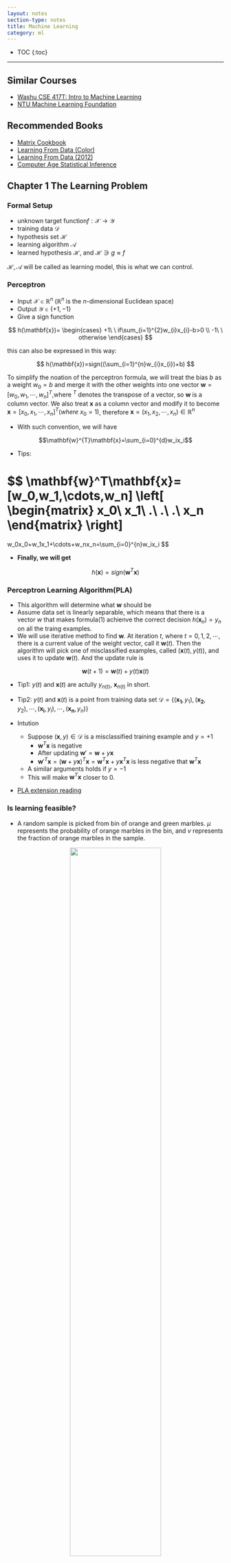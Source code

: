 ```yaml
---
layout: notes
section-type: notes
title: Machine Learning
category: ml
---
```


* TOC
{:toc}
---

## Similar Courses
* [Washu CSE 417T: Intro to Machine Learning](https://classes.cec.wustl.edu/~SEAS-SVC-CSE417T/)
* [NTU Machine Learning Foundation](https://www.csie.ntu.edu.tw/~htlin/course/ml13fall/)

## Recommended Books

* [Matrix Cookbook](http://www.math.uwaterloo.ca/~hwolkowi/matrixcookbook.pdf)
* [Learning From Data (Color)](https://heming-zhang.github.io/course/Learning_From_Data(Color).pdf)
* [Learning From Data (2012)](https://heming-zhang.github.io/course/Learning_From_Data(2012)-Abu-Mostafa.pdf)
* [Computer Age Statistical Inference](https://heming-zhang.github.io/course/[Bradley_Efron,_Trevor_Hastie]_Computer_Age_Statis(z-lib.org).pdf)



## Chapter 1 The Learning Problem
### Formal Setup
* unknown target function$f:\mathcal{X}\rightarrow\mathcal{Y}$
* training data $\mathcal{D}$
* hypothesis set $\mathcal{H}$
* learning algorithm $\mathcal{A}$
* learned hypothesis $\mathcal{H}$, and $\mathcal{H}\ni g\approx{f}$

$\mathcal{H,A}$ will be called as learning model, this is what we can control.

### Perceptron
* Input $\mathcal{X}\in\mathbb{R}^n$ ($\mathbb{R}^{n}$ is the $n$-dimensional Euclidean space)
* Output $\mathcal{Y}\in \{+1,-1\}$
* Give a sign function 

$$
h(\mathbf{x})=
\begin{cases}
    +1\ \ if\sum_{i=1}^{2}w_{i}x_{i}-b>0 \\
    -1\ \ otherwise
\end{cases}
$$

this can also be expressed in this way:

$$
h(\mathbf{x})=sign((\sum_{i=1}^{n}w_{i}x_{i})+b)
$$

To simplify the noation of the perceptron formula, we will treat the bias $b$ as a weight $w_0=b$ and merge it with the other weights into one vector $\mathbf{w}=[w_0,w_1,\cdots,w_n]^{T}$,where $^{T}$ denotes the transpose of a vector, so $\mathbf{w}$ is a column vector. We also treat $\mathbf{x}$ as a column vector and modify it to become $\mathbf{x}=[x_0,x_1,\cdots,x_n]^T(where\ x_0=1)$, therefore $\mathbf{x}=(x_1, x_2,\cdots,x_n)\in\mathbb{R}^{n}$

* With such convention, we will have 

$$\mathbf{w}^{T}\mathbf{x}=\sum_{i=0}^{d}w_ix_i$$

* Tips: 

$$
\mathbf{w}^T\mathbf{x}=[w_0,w_1,\cdots,w_n]
\left[
 \begin{matrix}
   x_0\\
   x_1\\
   .\\
   .\\
   .\\
   x_n
  \end{matrix}
\right]
=
w_0x_0+w_1x_1+\cdots+w_nx_n=\sum_{i=0}^{n}w_ix_i
$$

* **Finally, we will get** 

$$h(\mathbf{x})=sign(\mathbf{w}^T\mathbf{x})\tag{1}$$

<span id = "jump3"></span>
### Perceptron Learning Algorithm(PLA)
* This algorithm will determine what $\mathbf{w}$ should be
* Assume data set is linearly separable, which means that there is a vector $w$ that makes formula$(1)$ achienve the correct decision $h(\mathbf{x}_n)=y_n$ on all the traing examples.
* We will use iterative method to find $\mathbf{w}$. At iteration $t$, where $t=0,1,2,\cdots$, there is a current value of the weight vector, call it $\mathbf{w}(t)$. Then the algorithm will pick one of misclassified examples, called $(\mathbf{x}(t),y(t))$, and uses it to update $\mathbf{w}(t)$. And the update rule is

$$\mathbf{w}(t+1)=\mathbf{w}(t)+y(t)\mathbf{x}(t)$$

* Tip1: $y(t)$ and $\mathbf{x}(t)$ are actully $y_{n(t)}$, $\mathbf{x}_{n(t)}$ in short.

* Tip2: $y(t)$ and $\mathbf{x}(t)$ is a point from training data set $\mathcal{D}=\{(\mathbf{x_1}, y_1), (\mathbf{x_2}, y_2),\cdots,(\mathbf{x_i}, y_i),\cdots,(\mathbf{x_n}, y_n)\}$


* Intution
    * Suppose $(\mathbf{x},y)\in\mathcal{D}$ is a misclassified training example and $y=+1$
        * $\mathbf{w}^T\mathbf{x}$ is negative
        * After updating $\mathbf{w}'=\mathbf{w}+y\mathbf{x}$
        * $\mathbf{w}'^T\mathbf{x}=(\mathbf{w}+y\mathbf{x})^T\mathbf{x}=\mathbf{w}^T\mathbf{x}+y\mathbf{x}^T\mathbf{x}$ is less negative that $\mathbf{w}^T\mathbf{x}$
    * A similar arguments holds if $y=-1$
    * This will make $\mathbf{w}^T\mathbf{x}$ closer to 0.

* [PLA extension reading](https://www.csie.ntu.edu.tw/~htlin/course/ml13fall/doc/02_handout.pdf)

### Is learning feasible?

* A random sample is picked from bin of orange and green marbles. $\mu$ represents the probability of orange marbles in the bin, and $v$ represents the fraction of orange marbles in the sample. 

<center>
<img class = "large" src=".//ml_pictures/ml001.png" height="65%" width="65%">
</center>

### **Hoeffding Inequality**

$$\mathbb{P}[|v-\mu|<\epsilon]\leq{2e^{-2\epsilon^2n}},\  \mathbf{for\ any\ \epsilon>0}$$

Here, the training sample play the role of a sample from the bin. If the inputs $\mathbf{x}_1, \cdots, \mathbf{x}_n$ in $\mathcal{D}$ are picked from independently according to $P$, we will get a random sample of red $(h(\mathbf{x})\neq{f(\mathbf{x})})$ and $(h(\mathbf{x}) = {f(\mathbf{x})})$ points. 

Each point will be red with probability $\mu$ and green with probability $1-\mu$. The color of each point will be known to us since both $h(\mathbf{x}_i)$ and $f(\mathbf{x}_i)$ are known to us for $i=1,2,\cdots,n$.

* Connection to Machine Learning
<center>
<img class = "large" src=".//ml_pictures/ml003.png" height="65%" width="65%">
</center>


<center>
<img class = "large" src=".//ml_pictures/ml004.png" height="65%" width="65%">
</center>

$$E_{out}(h)=\mathbb{P}[|h(\mathbf{x})\neq{f(\mathbf{x})}|]=\mu$$

$$E_{in}(h)=\frac{1}{n}\sum_{i=1}^{n}[|h(\mathbf{x_i})\neq{f(\mathbf{x_i})}|]=v$$

* Using Hoeffding Inequality

$$\mathbb{P}[|E_{in}(h)-E_{out}(h)|>\epsilon]\leq{2e^{-2\epsilon^2n}}$$

* Therefore, if we can have enough data $n$, we may get close to $E_{in}(h)\approx{E_{out}(h)}$

<center>
<img class = "large" src=".//ml_pictures/ml005.png" height="65%" width="65%">
</center>

<center>
<img class = "large" src=".//ml_pictures/ml006.png" height="65%" width="65%">
</center>

* On above picture, 

$$\mathbb{P}_{\mathcal{D}}[\mathbf{BAD}\ \mathcal{D}\ for\ h]$$ 

means 

$$|E_{in}(h)-E_{out}(h)|>\epsilon$$

where $\epsilon$ is very large, which is quite impossible to happen to collect a bad training data set.

* [Probability Puzzle](https://piazza.com/class/jyyt9xb4lfm2pk?cid=32)

* Using union probability formula:

$$\sum_{i=1}^n{P(B_i)P(A|B_i)}$$

we can get:

$$\mathbb{P}_{\mathcal{D}}[\mathbf{BAD}\ \mathcal{D}] = \sum_{All\ Possible\ \mathcal{D_i \in D}}\mathbb{P}(\mathcal{D_i})\cdot\mathbb{P}_{\mathcal{D_i}}[\mathbf{BAD}\ \mathcal{D_i}]$$

* That is the situation for one $h\in\mathcal{H}$. Say we get many $h_i\in\mathcal{H}$, and we get the final hypothesis $g$. We can try to bound this by:

$$
\begin{aligned}
\mathbb{P}[|E_{in}(g)-E_{out}(g)|\geq\epsilon]\ \leq\ \mathbb{P}[|E_{in}(h_1)-E_{out}(h_1)|\\
\mathbf{or}|E_{in}(h_2)-E_{out}(h_2)|\\
\cdots \cdots \\
\mathbf{or}|E_{in}(h_m)-E_{out}(h_m)|\\
=\sum_{i=1}^{m}\mathbb{P}[|E_{in}(h_i)-E_{out}(h_i)|\geq\epsilon]\\
= 2me^{-2\epsilon^2n}
\end{aligned}
$$


* Tips: Normal Distribution = Gussian Distribition


### Error and Noise

<center>
<img class = "large" src=".//ml_pictures/ml008.png" height="55%" width="70%">
</center>

* For coupon, we can consider false positive is small error.
* For unlock important files, we will think false negative is small error. (For safety, ourselves may not able to open it everytime.)

* For noise, target function is not determinstic. It is **stocastic**.
* Instead of get a target function, we will have a target distribution
* Instead of 

$$y=f(x),P\{y|\mathbf{x}\}$$

we will have

$$y=f(\mathbf{x})+\epsilon\ ,where\ \epsilon\in{N(0,\delta^2)}$$


## Chapter2 Training Versus Testing

### Theory of Generalization

<center>
<img class = "large" src=".//ml_pictures/ml009.png" height="65%" width="65%">
</center>


$$\delta = 2me^{-2\epsilon^2n}$$

$$\mathbb{P}[|E_{in}(g)-E_{out}(g)|\geq\epsilon]\ \leq{\delta}$$

$$\mathbb{P}[|E_{in}(g)-E_{out}(g)|\leq\epsilon]\ \geq1-{\delta}\tag{*}$$

$$\mathbb{P}[E_{in}(g)-E_{out}(g)\leq\epsilon\cap{E_{out}(g)-E_{in}(g)\leq\epsilon}]\ \geq1-{\delta}\tag{**}$$

Since we have:

$$P(A\cap{B})\leq{P(A)}\\
\leq{P(B)}$$

Therefore, continue on (**), we have

$$\mathbb{P}[E_{out}(g)\leq{E_{in}(g)+\epsilon}]\geq1-{\delta}$$

At here, we can say that 

$$E_{out}(g)\leq{E_{in}(g)+\epsilon},\ \mathbf{with\ the\ probability\ of\ {1-\delta}}$$


* The Union Bound is Bad
    * Therefore, can we group our hypothesis in kind os that to avoid similar result to make bound bad?

### Effective Number of Hypothesis

* Here we will introduce growth function, which will replace $m$ in formula.

* How many kinds of lines for Inputs?

* If we get 5 points, and the dichotomies generated can be only 22.
    * we can count it by calculate the circumstances of points aside.
    * 0 point: 1*2 (Also 5 Points)
    * 1 point: 5*2 (Also 4 Points)
    * 2 points: 5*2 (Also 3 Points)
    * Add them up is: 22 which is less than $2^5=32$


* We may replace $m$ in the formula with effective$(n)$， therefore we will have

$$\mathbb{P}[|E_{in}(g)-E_{out}(g)|<\epsilon]\leq{2\cdot{effective(n)}\cdot{e^{-2\epsilon^2n}}}$$

* At here, $effective(N)<<2^n$

* Let $\mathbf{x_1,x_2,\cdots,x_n}\in\mathcal{X}$. The **dichotomies** generated by $\mathcal{H}$ on these points are defined by

$$\mathcal{H}(\mathbf{x_1,\cdots,x_n})=\{(h(\mathbf{x_1}),\cdots,h(\mathbf{x_n}))| h\in\mathcal{H} \}$$

* And we know $h(\mathbf{x_1}),\cdots,h(\mathbf{x_n})\in \{+1,-1\}^{n}$ 
* And we also know dichotomies $\mathcal{H}(\mathbf{x_1,\cdots,x_n})$ is also a set of **hypothesis** just like hypothesis $\mathcal{H}$. The difference here is: One has upper bound, and one is possibly infinite.

<center>
<img class = "large" src=".//ml_pictures/ml010.png" height="67%" width="67%">
</center>

* The Growth Function can be defined for a hypothesis set $\mathcal{H}$ by

$$m_{\mathcal{H}}(n)=\max_{\mathbf{x_1,\cdots,x_n}\in\mathcal{X}}{|\mathcal{H}(\mathbf{x_1,\cdots,x_n})|}$$

* In words, the $m_{\mathcal{H}}(n)$ is the maximum number of dichotomies that can be generated by $\mathcal{H}$ on any $n$ points.

* Therefore, if $\mathcal{X}$ is a Euclidean plane, and $\mathcal{H}$ is a two-dimensional perceptron, what are $m_{\mathcal{H}}(3)$ and $m_{\mathcal{H}}(4)$?
    * $m_{\mathcal{H}}(3)=8$
    * $m_{\mathcal{H}}(4)=14$

* For following cases:
    * Positive Rays: $m_{\mathcal{H}}(n)=n+1$
    * Positive Intervals: $m_{\mathcal{H}}(n)=C_{n+1}^{2}$
    * Convex Set: $m_{\mathcal{H}}(n)=2^{n}$  

* **Break Point**: If no data set of size $k$ can be shattered by $\mathcal{H}$, then $k$ is said to be a break point for $\mathcal{H}$.
    * Thus we will have $m_{\mathcal{H}}(k)=2^k$

<center>
<img class = "large" src=".//ml_pictures/ml011.png" height="65%" width="65%">
</center>

<span id="jump"></span>
<center>
<img src=".//ml_pictures/ml012.png" height="75%" width="55%">
</center>

* **CONCLUSION:** If there is a break point here, we know that $m_{\mathcal{H}}(n)=O(n^{k-1})$, $k$ is the break point number, which demonstrates that $m_{\mathcal{H}}(n)$ is a polynomial instead of exponential.


### Bounding the Growth Function
<center>
<img class = "large" src=".//ml_pictures/ml013.png" height="75%" width="70%">
</center>

$$B(n,k)\leq{B(n-1,k)+B(n-1,k-1)}$$
$$B(n,k)\leq{\sum_{i}^{n}C^{i}_{n}}$$


* [A Video to Prove This](https://www.youtube.com/watch?v=6jtWUmaBqFU&list=PLXVfgk9fNX2I7tB6oIINGBmW50rrmFTqf&index=24)

### The VC dimension

* Mentioned [break point](#jump) before
* Here, we use the feature $m_{\mathcal{H}}(n)=O(n^{k-1})$, and make $d_{VC}=k-1$, means $d_{VC}$ equals value of break point - 1


### The VC Generalization Bound

* The Vapornik-Chervonenkis(VC)-Bound

$$\mathbb{P}\{|E_{in}(g)-E_{out}(g)|>\epsilon\}\leq{4m_{\mathcal{H}}(2n)e^{-\frac{1}{8}\epsilon^2{n}}}$$

which is also 

$$E_{in}(g)-\sqrt{\frac{8}{n}\log{\frac{4m_{\mathcal{H}}(2n)}{\delta}}}\leq{E_{out}(g)}\leq{E_{in}(g)+\sqrt{\frac{8}{n}\log{\frac{4m_{\mathcal{H}}(2n)}{\delta}}}}$$

But we only care about what happened in RHS, which could tell us worst situation


$$E_{out}(g)\leq{E_{in}(g)+\sqrt{\frac{8}{n}\log{\frac{4m_{\mathcal{H}}(2n)}{\delta}}}},\ \mathbf{with\ the\ probability\ of\ }{1-\delta}$$

From the break point section, we have one more theorem that, if $k^{*}$ is the smallest break point for $\mathcal{H}$. Then

$$m_{\mathcal{H}}(n)\leq{n^{k^{*}-1}+1}$$  

* $d_{VC}(\mathcal{H})=k^{*}-1$
* $m_{\mathcal{H}}(n)\leq{n^{k^{*}-1}+1}=n^{d_{VC}}+1$

Then we will have following derivative:

$$E_{out}(g)\leq{E_{in}(g)+\sqrt{\frac{8}{n}\log{\frac{4m_{\mathcal{H}}(2n)}{\delta}}}}$$

$$=E_{in}(g)+\sqrt{\frac{8}{n}\log{\frac{4[(2n)^{d_{VC}}+1]}{\delta}}}$$

$$=E_{in}(g)+\sqrt{\frac{8}{n}\log{\frac{4+4(2)^{d_{VC}}\cdot{n^{d_{VC}}}}{\delta}}}$$

$$=E_{in}(g)+O(\sqrt{\frac{8}{n}\log{\frac{4+4(2)^{d_{VC}}\cdot{n^{d_{VC}}}}{\delta}}})$$

$$=E_{in}(g)+O(\sqrt{\frac{1}{n}\log{\frac{n^{d_{VC}}}{\delta}}})$$

$$=E_{in}(g)+O(\sqrt{\frac{d_{VC}\log{n}}{n}})$$

* And if $n\rightarrow{\infty}$, then $\sqrt{\frac{8}{n}\log{\frac{4m_{\mathcal{H}}(2n)}{\delta}}}\rightarrow{0}$, ( since $\lim_{n\rightarrow{\infty}}{\frac{\log{n}}{n}}=0$)
* Therefore, $E_{out}(g)\rightarrow{E_{in}(g)}$, as $n\rightarrow{\infty}$, with the probability of $1-\delta$

### Sample Complexity
* How many samples do we need in out training data to say that the generalization error is less than $\epsilon$ with the probability of $1-\delta$

* Set $\sqrt{\frac{8}{n}\log{\frac{4+4(2)^{d_{VC}}\cdot{n^{d_{VC}}}}{\delta}}}\leq{\epsilon}$

* We can conclude that we need $n\geq{\frac{8}{\epsilon^2}\log({\frac{4[(2n)^{d_{VC}}+1]}{\delta}}) }$

* Practical Rule of Thumb: $n\geq{10d_{VC}}$

### Approximation Generalization Tradeoff

* When you select your hypothesis set, you should balance these two conflicting goals:
    * (1) To have some hypothesis $\mathcal{H}$ that can approximate $f$
    * (2) To enable the data to zoom in on the right hypothesis

<span id="jump1"></span>
* VC Analysis
<center>
<img class = "large" src=".//ml_pictures/ml014.png" height="55%" width="70%">
</center>

<center>
<img class = "large" src=".//ml_pictures/ml015.png" height="55%" width="70%">
</center>

### Bias-Variance Tradeoff

* We can use some squared-error measures to decompose it to bias-variance.

$$E_{out}(g_{\mathcal{D}})=\mathbb{E}_{\mathbf{x}\sim\mathcal{P}}[(g_{\mathcal{D}}(\mathbf{x})-f(\mathbf{x}))^2]$$

* To deal with composition, we have:

$$
\begin{aligned}
\mathbb{E}_{\mathcal{D}}  [E_{out}(g_{\mathcal{D}})]
&=\mathbb{E_{\mathcal{D}}}\Big[\mathbb{E}_{\mathbf{x}}[( g_{\mathcal{D}}(\mathbf{x})-f(\mathbf{x}))^2]\Big] \\
&=\mathbb{E_{\mathbf{x}}}\Big[\mathbb{E}_{\mathcal{D}}[( g_{\mathcal{D}}(\mathbf{x})-f(\mathbf{x}))^2]\Big]\\
&=\mathbb{E_{\mathbf{x}}}\Big[\mathbb{E}_{\mathcal{D}}[ g_{\mathcal{D}}(\mathbf{x})^2-2g_{\mathcal{D}}(\mathbf{x})f(\mathbf{x})+f(\mathbf{x})^2]\Big]\\
&=\mathbb{E_{\mathbf{x}}}\Big[\mathbb{E}_{\mathcal{D}}[ g_{\mathcal{D}}(\mathbf{x})^2]-2\bar{g}(\mathbf{x})f(\mathbf{x})+f(\mathbf{x})^2\Big]
\end{aligned}
$$

$$\mathbf{where\ \ }\mathbb{E}_{\mathcal{D}}[g_{\mathcal{D}}(\mathbf{x})]=\bar{g}(\mathbf{x})\approx{\frac{1}{k}}{\sum_{i=1}^{k}}g_{\mathcal{D_i}}(\mathbf{x})$$

$$
\begin{aligned}
\mathbb{E}_{\mathcal{D}}  [E_{out}(g_{\mathcal{D}})]
&=\mathbb{E_{\mathbf{x}}}\Big[\mathbb{E}_{\mathcal{D}}[ g_{\mathcal{D}}(\mathbf{x})^2]-2\bar{g}(\mathbf{x})f(\mathbf{x})+f(\mathbf{x})^2\Big]\\
&=\mathbb{E_{\mathbf{x}}}\Big[\mathbb{E}_{\mathcal{D}}[ g_{\mathcal{D}}(\mathbf{x})^2]- \bar{g}(\mathbf{x})^2 + \bar{g}(\mathbf{x})^2 -2g(\mathbf{x})f(\mathbf{x})+f(\mathbf{x})^2\Big]\\
&=\mathbb{E_{\mathbf{x}}}\Big[\mathbb{E}_{\mathcal{D}}[ g_{\mathcal{D}}(\mathbf{x})^2- \bar{g}(\mathbf{x})^2] + \Big(\bar{g}(\mathbf{x}) -f(\mathbf{x})\Big)^2\Big]\\
&=\mathbb{E}_{\mathbf{x}}\big[\mathbf{Variance\ of\ }g_{\mathcal{D}}(\mathbf{x})+\mathbf{Bias\ of\ }\bar{g}_{\mathcal{D}}(\mathbf{x})  \big]
\end{aligned}
$$

<span id="jump2"></span>
* CONCLUSION(Bias-Variance Analysis):
<center>
<img class = "large" src=".//ml_pictures/ml016.png" height="55%" width="70%">
</center>
<center>
<img class = "large" src=".//ml_pictures/ml017.png" height="55%" width="70%">
</center>

* When hypothesis sets grows from 2 to 5, the bias will not change but the variance will decrease for the more complex hypothesis set

* At here, we form 2 important analysis approaches
    * [VC Analysis](#jump1)
    * [Bias-Variance Analysis](#jump2)


<center>
<img class ="large" src=".//ml_pictures/ml018.png" height="50%" width="70%">
</center>


### Test Sets
* Instead of bounding $E_{out}(g)$ using $E_{in}(g)$, estimate $E_{out}(g)$ using the error on some test dataset $\mathcal{D'}$
    * $E_{test}(g)$= error on the test dataset

<center>
<img class = "large" src=".//ml_pictures/ml019.png" height="55%" width="55%">
</center>

* Test Sets will occupy some resources of training data, therefore, basically, we will choose 70-80% training and 20-30% testing

## Chapter 3 Linear Model

### Non-separable Data
* As pictures shown below, we have some circumstances that cannot be separated in linear way.
<center>
<img src=".//ml_pictures/ml020.png" height="45%" width="45%">
</center>

* To find a hypothesis with the minimum $E_{in}$, we need to solve the combinatorial optimaztion problem:

$$E_{in}(\mathbf{w})=
min_{\mathbf{w}\in{\mathbb{R^{d+1}}}}{\frac{1}{n} 
\sum_{i=1}^{n}[|sign(\mathbf{w^{T}x})\neq{y_i}|]}$$

* Since [PLA](#jump3) will never terminate for non-linear separable data, we may adjust that algorithm with **Pocket Algorithm**:

<center>
<img class = "large" src=".//ml_pictures/ml021.png" height="60%" width="70%">
</center>

### Linear Regression

* Linear Models

$$h(\mathbf{x})= \mathbf{some\ function\ of\ w^{T}x}$$

$$
\mathbf{x}=
\left[
\begin{matrix}
1\\
x_1\\
.\\
.\\
x_d
\end{matrix}
\right]
$$

* $\mathcal{X}=\mathbb{R}^d$ and y=$\mathbb{R}$    
* For linear models, we use squared error

$$
\begin{aligned}
E_{in}(h)&={\frac{1}{n}\sum_{i=1}^{n}(h(\mathbf{x}_i)-y_i)^2 }\\
&={\frac{1}{n}\sum_{i=1}^{n}(h(\mathbf{x}_i)-y_i)^2 }\\
&=\frac{1}{n}||\mathbf{Xw-y}||^2 \\
&= \frac{1}{n}(\mathbf{Xw-y})^T(\mathbf{Xw-y})
\end{aligned}
$$

* To Minimize the Error
    * Find the gradient
    * Set it equal to zero
    * Solve
    * Check that the solution is a minimum

$$
\begin{aligned}
E_{in}(\mathbf{w})&= \frac{1}{n}(\mathbf{Xw-y})^T(\mathbf{Xw-y})\\
&=\frac{1}{n}((\mathbf{Xw})^T-\mathbf{y}^T)(\mathbf{Xw-y})\\
&=\frac{1}{n}(\mathbf{w^T{X^T}Xw-2w^TX^Ty+y^Ty            })
\end{aligned}
$$

* Therefore, the gradient will be

$$\nabla_{\mathbf{w}}E_{in}(\mathbf{w})=\frac{1}{n}(2\mathbf{X^TXw}-2\mathbf{X^Ty})$$

* The Optimized $\mathbf{w^{*}}$

$$\nabla_{\mathbf{w}}E_{in}(\mathbf{w^{*}})=\frac{1}{n}(2\mathbf{X^TXw^{*}}-2\mathbf{X^Ty})=0$$

* The formula above equals to 0

$$
\begin{aligned}
2\mathbf{X^TXw^{*}}-2\mathbf{X^Ty}&=0\\
\mathbf{X^TXw^{*}}&=\mathbf{X^Ty}\\
\mathbf{w^{*}}&=\mathbf{(X^TX)^{-1}X^Ty}
\end{aligned}
$$

* Another thing we need do is to check the second derivative of $\mathbf{w}$

$$H_{\mathbf{w}}E_{in}(\mathbf{w})=\frac{1}{n}(2\mathbf{X^TX})$$

Here, $H_{\mathbf{w}}E_{in}(\mathbf{w})$ is semidefinite.

### Linear Regression Algorithm

<center>
<img class = "large" src=".//ml_pictures/ml022.png" height="60%" width="70%">
</center>

### Logistic Regression

* We will use new sigmoid function

$$h(\mathbf{x})=\theta(\mathbf{w^Tx})$$

* $\theta$ is a function which show the probability with range [0,1]
<center>
<img class = "large" src=".//ml_pictures/ml023.png" height="60%" width="70%">
</center>

* Predicting Probabilities
    * Training data does not consist of probabilities
    * Observation are still **binary**: $y_i=\pm1$
    * Our Goal is to learn $f(\mathbf{x})=P(y=+1\|\mathbf{x})$ (This means that we need to give a probability of $\mathbf{x}$ being $+1$)

* Therefore, we can rewrite the target goal $f(\mathbf{x})=P(y=+1\|\mathbf{x})$ as

$$
P(y|\mathbf{x})=   
\begin{cases}
f(\mathbf{x}), & for\ y=+1\\
1-f(\mathbf{x}), & for\ y=-1
\end{cases}
$$

### Error Measure

* APPROACH 1(In Textbook)

* APPROACH 2(In Lecture)

    * Some hypothesis is good if
        * $h(\mathbf{x_i})=\theta(\mathbf{w^Tx_i})\approx{1}$, when $y_i=+1$
        * $h(\mathbf{x_i})=\theta(\mathbf{w^Tx_i})\approx{0}$, when $y_i=-1$

        * $E_{in}(\mathbf{w})=\frac{1}{n}(\theta(\mathbf{w^Tx})-\frac{1}{2}(1+y_i))^2$

    * Some hypothesis is good if
        * The probability of the training data $\mathcal{D}$ given by $h$ is high(which measures how our function give probability to )

        * Cross Entropy
    
        * $E_{in}(\mathbf{w})=\frac{1}{n}{\sum_{i=1}^{n}\ln{(1+e^{-y_i\mathbf{w^Tx_i}})}  }$

<center>
<img class = "large" src=".//ml_pictures/ml024.png" height="60%" width="70%">
</center>

<center>
<img class="center large"  src=".//ml_pictures/ml025.png" height="60%" width="70%">
</center>

### Gradient Descent

* First, we shuold know that cross_entropy is a convex function.
* After getting the Hessian Matrix with positive semidefinite, we know that Cross-Entropy function is convex.

<center>
<img class="center large"  src=".//ml_pictures/ml061.png" height="60%" width="70%">
</center>

### Gradient Descent Intution
* Suppose current location $\mathbf{w}(t)$
* Suppose we get a small step of size $\eta$ in the direction of a unit vector $\hat{v}$
* Move some distance $\eta$ in the "most downhill" direction possible $\hat{v}$

$$\mathbf{w}(t+1)=\mathbf{w}(t)+\eta\hat{v}$$

* Fix $\eta$ and choose $\hat{\mathbf{v}}$ to maximize the decrease in $E_{in}$ after making the update $\mathbf{w}(t+1)=\mathbf{w}(t)+\eta\hat{v}$
* $\Delta{E_{in}}(\hat{v})=E_{in}(\mathbf{w}(t)+\eta\hat{v})-E_{in}(\mathbf{w}(t))$
* What we want to do here is to maximum the decreation here to Minimum the $E$ function.

$$
\begin{aligned}
\Delta{E_{in}}(\hat{v})&=E_{in}(\mathbf{w}(t)+\eta\hat{v})-E_{in}(\mathbf{w}(t))\\
&{\approx}  (E_{in}(\mathbf{w}(t))+\eta\hat{v}^{\mathbf{T}}\nabla_{\mathbf{w}}{E_{in}(\mathbf{w}(t)))}-E_{in}(\mathbf{w}(t)) \\
&{\approx}\eta\hat{v}^{\mathbf{T}}\nabla_{\mathbf{w}}{E_{in}(\mathbf{w}(t))}\\
&\geq{-\eta||\nabla_{\mathbf{w}}{E_{in}(\mathbf{w}(t))||}} 
\end{aligned}
$$

* The explanation for the last line here is

$$\mathbf{a}\cdot\mathbf{b}=-|\mathbf{a}|\cdot|\mathbf{b}|$$

* The explanation for second line here(Gradient):
    * Knowing that $\mathbf{x,\ w}\in{\mathbb{R}^{d+1}}$, and means that $\mathbf{x,\ w}$ has d+1 dimensions.
    * Thus, 
    
    $$\nabla{E}_{in}(\mathbf{w})=(\frac{\partial{E_{in}(\mathbf{w})}}{\partial{w}_0},\cdots,\frac{\partial{E_{in}(\mathbf{w})}}{\partial{w}_d})^{\mathbf{T}}$$
    
    * And $\mathbf{v}$ is a vector with same dimensions as $\mathbf{w}$
    * **First Order Taylor Expansion**: 

    $$\nabla{E}_{in}(\mathbf{w+v})={E}_{in}(\mathbf{w})+\nabla{E}_{in}(\mathbf{w})^{\mathbf{T}}{\mathbf{v}}+o(\|\mathbf{h}\|)$$


* Thus, the optimial direction should be

$$\hat{v^{*}_{t}}=-\frac{\nabla_{\mathbf{w}}E_{in}(\mathbf{w}(t))}{||\nabla_{\mathbf{w}}E_{in}(\mathbf{w}(t))||}$$

* Intution for Step
<center>
<img  src=".//ml_pictures/ml026.png" height="50%" width="100%">
</center>

* A simple heuristic can do this. The gradient close to minimum is small and away from minimum can be large. Thus, we can set

$$\eta_{t}=\eta_{0}||\nabla_{\mathbf{w}}E_{in}(\mathbf{w}(t))||$$

Finally, we get

$$
\begin{aligned}
\mathbf{w}(t+1)&=\mathbf{w}(t)+\eta_t\hat{v^{*}_{t}}\\
&=\mathbf{w}(t)+(\eta_{0}||\nabla_{\mathbf{w}}E_{in}(\mathbf{w}(t))||)(-\frac{\nabla_{\mathbf{w}}E_{in}(\mathbf{w}(t))}{||\nabla_{\mathbf{w}}E_{in}(\mathbf{w}(t))||})\\
&= \mathbf{w}(t)-\eta_0\nabla_{\mathbf{w}}E_{in}(\mathbf{w}(t))
\end{aligned}
$$

### Gradient Descent Algorithm

<center>
<img class="center large" src=".//ml_pictures/ml027.png" height="50%" width="70%">
</center>

### SGD(Stochastic Gradient Descent)

<center>
<img class="center large" src=".//ml_pictures/ml028.png" height="50%" width="70%">
</center>

### Nonlinera Transformation

<center>
<img class="center large" src=".//ml_pictures/ml029.png" height="70%" width="70%">
</center>

* Instead of Using $h(\mathbf{x})=f(\mathbf{w^Tx})$
* We will set $\tilde{h}(\mathbf{z})=f({\mathbf{\tilde{w}^Tz}})$ where $\mathbf{z}=\Phi({\mathbf{x}})$

* Example for setting $\mathbf{z}$

* Through viewing the data figure, we can find out that it seems like a circle here, and we can set

$$
\begin{aligned}
x_1^2+x_2^2&=0.6\\
\mathbf{z}=\Phi(\mathbf{x})&=(1,x_1^2,x_2^2)\\
\mathbf{OR\ if\ we\ } \mathbf{like\ we\ can\ set\ } \\
\mathbf{z}=\Phi(\mathbf{x})&=[1,(x_1-0.5)^2,(x_2-0.5)^2)]\\
\end{aligned}
$$


* Therefore, the nonlinear model is
<center>
<img class="center large" src=".//ml_pictures/ml030.png" height="50%" width="70%">
</center>

* Figures to show this procedures:
<center>
<img class="center medium" src=".//ml_pictures/ml031.png" height="50%" width="50%">
</center>

* The cost of doing kernel function is: we may extend the dimension of original data set, which can loose the bound for $E_{out}$. Especially, if $\tilde{d}\gg{d}$, then the learned hypothesis will not genralized well:

<center>
<img class="center large" src=".//ml_pictures/ml032.png" height="50%" width="70%">
</center>

### kth-Order Transformation

* Notice that what we do above can just be suitable for circle but not for other universal quadratic conditions like Ellipses. Therefore, we need to set more general quadratic transformation

$$\mathbf{z}=\Phi_{2}(\mathbf{x})=[1,x_1,x_2,x_1^2,x_1x_2,x_2^2,]$$

* Similiarly, we have

<center>
<img class="center large" src=".//ml_pictures/ml033.png" height="50%" width="70%">
</center>

## Chapter 4 Overfitting

<center>
<img class="center medium" src=".//ml_pictures/ml034.png" height="50%" width="50%">
</center>

<center>
<img class="center medium" src=".//ml_pictures/ml035.png" height="50%" width="50%">
</center>

* Cause for Overfitting
    * Too complexity: High kth-Order=>High VC-dimension: drive too fast
    * Noise: bumpy road
    * Too limited data: not familiar with road conditions

### Conditions for Overfitting (1) Noise

<center>
<img class="center medium" src=".//ml_pictures/ml036.png" height="50%" width="50%">
</center>

* Explaination: Learning Curve

<center>
<img class="center medium" src=".//ml_pictures/ml038.png" height="50%" width="50%">
</center>

The figure above shows that in the shady area, which means we have limited data samples. The complex model($\mathcal{H_{10}}$) have larger $E_{out}$ than simple model ($\mathcal{H_{2}}$).

* Data from 20 to 100 (increase learning data set)

<center>
<img class="center large" src=".//ml_pictures/ml039.png" height="50%" width="70%">
</center>

<center>
<img class="center large" src=".//ml_pictures/ml040.png" height="50%" width="70%">
</center>

After increasing number of data, the complex model($\mathcal{H_{10}}$) wins.

### Conditions for Overfitting (2) Deterministic Noise

* Deterministic Noise can be calculated.

<center>
<img class="center medium" src=".//ml_pictures/ml042.png" height="50%" width="50%">
</center>

* At here, $Q_f$ stands for the kth-Order of the function.

<center>
<img class="center large" src=".//ml_pictures/ml041.png" height="50%" width="70%">
</center>

### Bias-Variance Analysis for Noise

$$y=f(\mathbf{x})+\epsilon$$

* $\epsilon$ is the Gussian Distribution Noise

$$
\begin{aligned}
\mathbb{E}_{\mathcal{D}}  [E_{out}(g_{\mathcal{D}})]
&=\mathbb{E_{\mathcal{D}}}\Big[ \mathbb{E}_{\mathbf{x},y}[( g_{\mathcal{D}}(\mathbf{x})-y(\mathbf{x}))^2] \Big]\\ 
&=\mathbb{E}_{\mathbf{x},y}\Big[ \mathbb{E}_{\mathcal{D}}[( g_{\mathcal{D}}(\mathbf{x})-f(\mathbf{x})-\epsilon)^2]\Big]\\
&=\mathbb{E}_{\mathbf{x},y}\Big[\mathbb{E}_{\mathcal{D}}\big[ g_{\mathcal{D}}(\mathbf{x})^2-2g_{\mathcal{D}}(\mathbf{x})f(\mathbf{x})+f(\mathbf{x})^2-2{\epsilon}\big(g_{\mathcal{D}}(\mathbf{x})-f(\mathbf{x})\big)+ {\epsilon}^2 \big]\Big]
\end{aligned}
$$

<center>
<img class="center large" src=".//ml_pictures/ml058.png" height="50%" width="70%">
</center>

* Therefore, we have

$$
\begin{aligned}
\mathbb{E}_{\mathcal{D}}[E_{out}(g_{\mathcal{D}})]
&=\mathbb{E}_{\mathbf{x},y}\Big[\mathbb{E}_{\mathcal{D}}[ g_{\mathcal{D}}(\mathbf{x})^2]-2\bar{g}(\mathbf{x})f(\mathbf{x})+f(\mathbf{x})^2+{\epsilon}^2\Big]\\
&=\mathbb{E}_{\mathbf{x},y}\Big[\mathbb{E}_{\mathcal{D}}[ g_{\mathcal{D}}(\mathbf{x})^2]- \bar{g}(\mathbf{x})^2 + \bar{g}(\mathbf{x})^2 -2g(\mathbf{x})f(\mathbf{x})+f(\mathbf{x})^2+{\epsilon}^2 \Big]\\
&=\mathbb{E}_{\mathbf{x},y}\Big[\mathbb{E}_{\mathcal{D}}[ g_{\mathcal{D}}(\mathbf{x})^2- \bar{g}(\mathbf{x})^2] + \Big(\bar{g}(\mathbf{x}) -f(\mathbf{x})\Big)^2+{\epsilon}^2 \Big]\\
&=\mathbb{E}_{\mathbf{x}}\Bigg[\mathbb{E}_{y|\mathbf{x}}\Big[[\mathbb{E}_{\mathcal{D}}[ g_{\mathcal{D}}(\mathbf{x})^2- \bar{g}(\mathbf{x})^2] + \Big(\bar{g}(\mathbf{x}) -f(\mathbf{x})\Big)^2|\mathbf{x}\Big]\Bigg]+\mathbb{E}_{\mathbf{x},y}[\epsilon^2]   \\
&=\mathbb{E}_{\mathbf{x}}\Big[\mathbb{E}_{\mathcal{D}}[ g_{\mathcal{D}}(\mathbf{x})^2- \bar{g}(\mathbf{x})^2] + \Big(\bar{g}(\mathbf{x}) -f(\mathbf{x})\Big)^2\Big]+\mathbb{E}_{\mathbf{x},y}[\epsilon^2]   \\
&=\mathbb{E}_{\mathbf{x}}[\mathbf{Variance\ of}\ \bar{g}_{\mathcal{D}}(\mathbf{x})]+\mathbb{E}_{\mathbf{x}}[\mathbf{Deterministic\ noise\ of}\ \bar{g}(\mathbf{x})]   +\mathbb{E}_{\mathbf{x},y}[\epsilon^2]\\
&=\mathbb{E}_{\mathbf{x}}[\mathbf{Variance\ of}\ \bar{g}_{\mathcal{D}}(\mathbf{x})]+\mathbb{E}_{\mathbf{x}}[\mathbf{Deterministic\ noise\ of}\ \bar{g}(\mathbf{x})]+{\sigma}^2
\end{aligned}
$$

### Solutions for Overfitting

<center>
<img class="center large" src=".//ml_pictures/ml043.png" height="50%" width="70%">
</center>


### Regularization

* Idea: 'Step Back' from $\mathcal{H}_{10}$ to $\mathcal{H}_{2}$

<center>
<img class="center medium" src=".//ml_pictures/ml059.png" height="50%" width="50%">
</center>



* Example: $\mathcal{H}_{2}$ is just $\mathcal{H}_{10}$ with certain constraint.

<center>
<img class="center large" src=".//ml_pictures/ml044.png" height="50%" width="70%">
</center>

<center>
<img class="center large" src=".//ml_pictures/ml045.png" height="50%" width="70%">
</center>


### Regression with Soft Constraints

<center>
<img class="center large" src=".//ml_pictures/ml046.png" height="50%" width="70%">
</center>

* We will generate a hypothesis set, which is looser than $\mathcal{H}_{2}$, but less risky than $\mathcal{H}_{10}$

<center>
<img class="center large" src=".//ml_pictures/ml047.png" height="50%" width="70%">
</center>


* Solving the optimization based on a contriant
<center>
<img class="center large" src=".//ml_pictures/ml048.png" height="50%" width="70%">
</center>

* Special conditions when constraint contains the solutions, we certainly will get

$$ \mathbf{w}_{reg}= \mathbf{w}_{lin}$$

Just like the picture below

<center>
<img class="center large" src=".//ml_pictures/ml049.png" height="50%" width="70%">
</center>

### The Lagrange Multiplier
* More common conditions: using convex optimization
* At here, $X\in{\mathbb{R}^{n\times{d}}}$ and $\mathbf{w}_{d\times1}$

<center>
<img class="center medium" src=".//ml_pictures/ml060.png" height="50%" width="50%">
</center>

* For the condition above, $\mathbf{w}$ cannot be the optimal because $\nabla{E_{in}}(\mathbf{w})$ is not parallel to the red normal vector. Since in this condition, we can decrease $\nabla{E_{in}}(\mathbf{w})$ without violating the constraint.(Green Arrow on the figure above), and therefore, we can move closer to $\mathbf{w}$ without violating constraint.

* Therefore, for the optimal solution $\mathbf{w}_{reg}$, we have

$$-\nabla{E}_{in}(\mathbf{w}_{reg})\propto{\mathbf{w}_{reg}}$$

* And the figure below just show its geometric meaning

<center>
<img class="center large" src=".//ml_pictures/ml050.png" height="50%" width="70%">
</center>

* To solve the last line equation above, we should transfer it into the formula below:

<center>
<img class="center large" src=".//ml_pictures/ml051.png" height="50%" width="70%">
</center>

* Ridge Regression
    * If given $\lambda_{C}$, we can get the solution $\mathbf{w}_{reg}$

<center>
<img class="center large" src=".//ml_pictures/ml052.png" height="50%" width="70%">
</center>

* Ridge Regression Example
    * When we do not know $\lambda_{C}$

<center>
<img class="center large" src=".//ml_pictures/ml053.png" height="50%" width="70%">
</center>

### Underfitting
* Pick a small $\lambda_C$ will cause overfitting
* Pick a huge $\lambda_C$ will cause underfitting

<center>
<img class="center large" src=".//ml_pictures/ml054.png" height="50%" width="70%">
</center>

<center>
<img class="center large" src=".//ml_pictures/ml055.png" height="50%" width="70%">
</center>

<center>
<img class="center large" src=".//ml_pictures/ml056.png" height="50%" width="70%">
</center>

* Other Regularizers

<center>
<img class="center large" src=".//ml_pictures/ml057.png" height="50%" width="70%">
</center>

### Understanding
* Constrain hypothesis sets to prevent them from being able to fit noise
* Learning algorithms are optimization problems and regularization imposes constraints on that optimization
* Constraints can be converted into augmented objectives

### Validation

<center>
<img class="center large" src=".//ml_pictures/ml062.png" height="50%" width="70%">
</center>

<center>
<img class="center large" src=".//ml_pictures/ml063.png" height="50%" width="70%">
</center>


* For test sets, we know that the HI will have a tight bound for it since we only have one hypothesis for $E_{test}$.

<center>
<img class="center large" src=".//ml_pictures/ml064.png" height="50%" width="70%">
</center>

* From the inequality above we can have that:

$$E_{out}(g)\leq{E_{test}(g)}+O(\frac{1}{\sqrt{k}}),\ \mathbf{with\ probability\ of\ }1-\delta$$

* For the $E_{test}$, we have following deduction:

<center>
<img class="center large" src=".//ml_pictures/ml065.png" height="50%" width="70%">
</center>

For the third line above, since $\mathbf{x}_i$ have the same distribution with $\mathbf{x}$, we have:

$$\mathbb{E}_{\mathbf{x}_i}[e(h(\mathbf{x}_i),y_i)]=\mathbb{E}_{\mathbf{x}}[e(h(\mathbf{x},y))]=E_{out}$$

### Using test sets

<center>
<img class="center large" src=".//ml_pictures/ml066.png" height="50%" width="70%">
</center>

<center>
<img class="center large" src=".//ml_pictures/ml067.png" height="50%" width="70%">
</center>

### Model Selection (Not Single Hypothesis Anymore)

<center>
<img class="center large" src=".//ml_pictures/ml068.png" height="50%" width="70%">
</center>


<center>
<img class="center medium" src=".//ml_pictures/ml077.png" height="50%" width="50%">
</center>

* From the statement above, we know that in validation part, we use $\mathcal{D}_{val}$ to pick a best hypothesis $g^{-}_{m^{*}}$, which corresponds to a Hypothesis set $\mathcal{H}_{m^{*}}$. Then we will learn a hypothesis $g_{m^{*}}$ from whole data set $\mathcal{D}$.

* Tips: At here, $\mathcal{H}_{val}$ are formed up from many signle hypothesis from multiple hypothesis sets, and we are going to pick a best hypothesis set.

<center>
<img class="center large" src=".//ml_pictures/ml069.png" height="50%" width="70%">
</center>

* In summary,

<center>
<img class="center large" src=".//ml_pictures/ml070.png" height="50%" width="70%">
</center>

### Picking $\lambda_{C}$ (for regularization)

<center>
<img class="center large" src=".//ml_pictures/ml071.png" height="50%" width="70%">
</center>

### Picking k

$$E_{out}(g_{m^{*}})\leq{ E_{out}(g^{-}_{m^{*}})}\leq{ E_{val}(g^{-}_{m^{*}})}+O(\sqrt{\frac{\ln(m)}{k}})$$

* On above inequality, the validation tells about right two, and left two is just a valid explaination.

* And we have 

<center>
<img class="center medium" src=".//ml_pictures/ml072.png" height="50%" width="50%">
</center>

* Practical Rule of Thumb: $k=\frac{n}{5}$

* Since using validation data set will reduce the size of training data set, we will introduce a new way to do validation——Cross Validation.

### Leave-one-out cross validation(LOOCV)

* Cross here means that this data point can be training data and validation data.

<center>
<img class="center large" src=".//ml_pictures/ml073.png" height="50%" width="70%">
</center>

<center>
<img class="center large" src=".//ml_pictures/ml078.png" height="50%" width="70%">
</center>

* $E_{cv}$ is an unbiased estimator of $\bar{E}_{out}(n-1)$, which is also ${E}_{out}(g^{-})$

* $E_{cv}$ is almost an unbiased estimator of $E_{out}(g)$

* Example:

<center>
<img class="center large" src=".//ml_pictures/ml074.png" height="50%" width="70%">
</center>

* Model selection
    * For each hypothesis set, we need to run $n$ points to get its error.
    * Then, just like the validation data set above, we can just pick a best hypothesis $g^{-}_{m^{*}}$ which comes from hypothesis set $\mathcal{H}_{m^{*}}$


<center>
<img class="center large" src=".//ml_pictures/ml075.png" height="50%" width="70%">
</center>

### K-fold cross validation

<center>
<img class="center large" src=".//ml_pictures/ml076.png" height="50%" width="70%">
</center>

### Cross Validation for Model Selection

* Instead of using validation data set to select model, we will use cross validation to select the model with smallest $E_{cv}$


## Chapter 5 Three Learning Principles

### Occam 's Razor
* An explanation of the data should be made as simple as possible, but no simpler. ——Albert Einstein

* Entities must not be multiplied beyond necessity. ——William of Occam

* Occam's Razor for learning 
    * The simplest model that fits the data is also the plausible.

<center>
<img class="center large" src=".//ml_pictures/ml079.png" height="50%" width="70%">
</center>

* Simple Models
    * Simple Hypothesis$h$: Few parameters
    * Simple Model$\mathcal{H}$: contain small number of hypotheses(slow growth function)

    * Connection: If we only have $2^{l}$ hypotheses, i.e. $|\mathcal{H}|=2^{l}$, then we only need $l$ bits to represent each model.
    * Example: constrain with weight be smaller than 2 for 2-dimensions positive integer, then we have at most 4 hypotheses with 2 parameters.
    * Therefore, $small\ \Omega(\mathcal{H})\rightarrow{small\ Omega(h)}$

* Case Study #1
    * Suppose I tell you that I have found a $10^{th}$-order polynomial that perfectly fits my dataset of 10 points.
    * Should you believe that the true function is a $10^{th}$-order polynomial?
    * The Answer is no! Since $10^{th}$-order polynomial function can always fits 10 points.
    * And suppose I tell you I have found a line that perfectly fits my dataset of 10 points?

* Axiom of Non-falsifiability
    * If an experiment has no chance of falsifying a hypothesis, then the result of that experiment provides no evidence one way or the other for the hypothesis.

* Counterpoint: Hickam's Dictum
    * "A man can have as many diseases as he damn well pleases."
    * Data Snooping: with other target functions $f_1,\ f_2$

### Sampling Bias
* Case Study #2
    * Presidential Story: 1948 US President election => Truman versus Dewey

* Case Study #3
    * Trump versus Hillary

* Data and Testing both iid from $\mathcal{P}$
    * If not from the same distribution, we will have **VC Fails**

### Data Snooping
* Visualize data => careful about your brain's model complexity.

<center>
<img class="center large" src=".//ml_pictures/ml080.png" height="50%" width="70%">
</center>

* Red line shows the result when we compute $z$ with 8 years data(train & test)
* Blue line shows the result when we compute $z$ with 6 years training data and normalize test data with mean and variance from training data.

<center>
<img class="center large" src=".//ml_pictures/ml081.png" height="50%" width="70%">
</center>

* **"If you torture the data long enough, it will confess."**

* Data Reuse
    * Trying different models **on the same data set** will eventually lead to "success"

    * Therefore, we need to reuse by computing the combined VC dimension of all models(including what others tried)

### Dealing with Data Snooping
* Be Blind: Avoid making modeling decision by data
* Be suspicious: interpret research results(including your own)by proper feeling of contamination

* Secret to winning KDDCups:
    * careful balance between 
        * data_driven modeling(snooping)
        * valiation(no-snooping)


## Lecture 14: Decision Trees

### Categorical Features

### Entropy
* How diverse the set of value is?
* Value: the lower a collection's entropy, the more pure it is

$$Entropy(S)=\sum_{v\in{V(S)}}-\frac{|S_v|}{S}{\log_2}(\frac{|S_v|}{S})$$


### Information Gain

$$IG(x_i,y)= Entropy(y)-\sum_{v\in{V(x_i)}}(f_v)(Entropy(y_{x_i=v}))$$

* Where $x_i$ is a feature
    * $y$ is the collection of all labels
    * $V(x_i)$ is the set of unique values of $x_i$
    * $f_v$ is the fraction of inputs where $x_i=v$
    * $y_{x_i=v}$ is the collection of labels where $x_i=v$

### The ID3 Algorithm

### Real-Valued Features

### Decision Tree/ ID3 Pros and Cons
* Pros:
    * Intuitive and explainable
    * Can handle categorical and real-valued features
    * Automatically performs feature selection
    * The ID3 algorithm has a perference for shorter trees(Simpler hypotheses)

* Cons
    * The ID3 algorithm is a greedy(it selects the feature with highest information gain at every step), so no optimality guarantee.
    * Overfitting! (Achieve zero in sample error)

### Addressing Overfitting
* Heuristics("regularization")
    * Do not split leaves past a fixed depth $\delta$
    * Do not split leaves with fewer than $c$ labels
    * Do not split leaves where the maximal information gain is less than $\tau$
    * Predict the most common label at each leaf

* Pruning("validation")
    * Evaluate each split using a validation set
    * Compare the validation error with and without that split(replacing it with most common label at that point)


## Lecture 15 Decision Tree and Bagging
### Pruning example
* Input: a decision tree $t$, and a validation dataset, $\mathcal{D}_{val}$
* Compute the validation error of tree $t$, and get $E_{val}(t)$
* For each split $s\in{t}$
    *  Compute $E_{val}(t\backslash{s})=$ the validation error of $t$ with $s$ replaced by a leaf using the most common label at $s$.
* If $\exist$ a split $s\in{t}$, s.t. $E_{val}(t\backslash{s})\leq{E_{val}(t)}$, repeat the pruning process with $t\backslash{s^{*}}$, where $t\backslash{s^{*}}$ is the pruned tree with minimal validation error.

* Double check the pruned tree. If $E_{val}(t)=0$, this means that we cannot prune this tree any more.

### Decision Tree/ ID3 Cons
* Algorithm is greedy
* Overfitting
    * Can be addressed via heuristics("regularization") or pruning("validation")
* High Variance
    * Bias will not change with 
    * More complicated model have higher variance, but with increasement of points in data set, the variance will decrease.

### Bagging
* Short for Bootstrap aggregating
* Combine the prediction of many hypotheses to reduce variance
* If $n$ independent random variables $x_1, x_2,\cdots, x_n$ have variance $\sigma^2$, then the variance of $\frac{1}{n}\sum_{i=1}^{n}{x_i}$ is $\frac{\sigma^2}{n}$


### Bootstrapping
* A statistical method for estimating properties of a distribution, given potentially a small number of samples from that distribution
* Rely on resampling the samples **with relacement** many, many times

    * Example: {1,2,3,4,5}
    * Without replacement {1,1,2,2,3}(Wrong)
    * With replacement {1,1,2,2,3}(Allowed)

* Bootstrapping Example:
    * Suppose you draw 8 samples from a distribution $\mathcal{D}$
    * Resample 8 values(with replacement) from $\mathcal{D}$ 1000 times
    * Meaning that you will get 1000 sets of 8 values

### Aggregating
* Combine multiple hypotheses
    * Regression: average the predictions;
    * Classification: find the category that most hypotheses predict(plurality vote)

### Bagging Decision Trees
* Input: $\mathcal{D}, B$
* For $b=1,2,\cdots,B$
    * Create a dataset, $\mathcal{D}_{b}$, by sampling $n$ points from $\mathcal{D}$ with replacement
    * Learn a decision tree, $t_b$, using $D_b$ and the ID3 algorithm
* Output: $\bar{t}$, the aggregated hypothesis

* But the problem is that predictions made by trees trained on similar datasets are highly correlated

### Split-Feature Randomization
* To decorrelate these predictions, randomly limit features avaliable at each iteration of ID3 algorithm.
* Select $m<d$ features every time

### Random forests
* Input: $\mathcal{D}, B, m$
* For $b=1,2,\cdots,B$
    * Create a dataset, $\mathcal{D}_{b}$, by sampling $n$ points from $\mathcal{D}$ with replacement
    * Learn a decision tree, $t_b$, using $D_b$ and the ID3 algorithm with split-feature randomization
* Output: $\bar{t}$, the aggregated hypothesis

### Random forest Validation
* For each training point, there are some trees which $\mathbf{x}_i$ was not used to train.
* Compute an aggregated prediction for each $\mathbf{x}_i$ by using those trees did not use this point to train
* Then we can average every point to get the out-of-bag(OOB) error, which is almost an unbiased estimator of $E_{out}$

### Random Forests and Feature Selection
* Random forests allow for the computation of "variable importance", a way of ranking features based on how useful they are at predicting the output.
    * Initialize each feature's importance to zero
    * Each time a feature is chosen by the ID3 algorithm(with split-feature randomization), add that feature's information gain(relative to the split) to its importance.

## Lecture 16 Boosting
* Another Cons for Decision Tree is High Bias(Especially short trees, i.e. stumps) 

### Decision Stumps
* Weak learner 
* Tend to use with boosting
* Assemble them to make up a much better learner(complex one)

### AdaBoost

<center>
<img class="center large" src=".//ml_pictures/ml083.png" height="50%" width="70%">
</center>

* Setting $\alpha_t$
    * Intuitively, we want good hypotheses to have high weights.

* Normalizring $w_i$
    * Trying to use sum of each points' weights $\omega_i$ to normalize updated weights

<center>
<img class="center large" src=".//ml_pictures/ml084.png" height="50%" width="70%">
</center>

* Why AdaBoost?
    * Only have access to weak learner(Computational Restraints)
    * Want final hypothesis to be a weighted combination of weak learners
    * Greedily minimize exponential loss(upper bounds for binary error)

* Exponential Loss
    * $e^{-f({\mathbf{x}})h(\mathbf{x})}$
    * Used for binary classification, and the more $h(\mathbf{x})$ agrees with $f(\mathbf{x})$, the smaller the loss.
    * Also, we can claim that:

    $$e^{-f({\mathbf{x}})h(\mathbf{x})}\leq{[|f({\mathbf{x}})\neq{h(\mathbf{x})}|]}$$

### Exponential Loss and Greedy Algorithm
* Final Exponentail Loss

$$\frac{1}{n}\sum_{i=1}^{n}{ e^{-y({\mathbf{x}_i})H_{T}({\mathbf{x}_i}) }}= \prod_{t=1}^{T}{Z_{t}}$$

* Then, if we want to achieve the mimimal loss at the final loss, we want to make each $Z_t$ is minimal at each iteration with greedy algorithm.

* Then, we are going to prove that choosing $\alpha_t=\frac{1}{2}{ \log{ \frac{(1-{\epsilon}_t)}{\epsilon_t}}}$ will be good with regard to greedy algorithm.

* Therefore, the in-sample error will finally be very small, since($Z_t<1$):

$$\prod_{t=1}^{T}{Z_t}=\prod_{t=1}^{T}{2\sqrt{\epsilon_t(1-\epsilon_t)}}\rightarrow0$$

### Out-of-Sample Error
* Emprical Results indicate that increasing T does not lead to overfitting as this bound would suggest.

* Margins: can be interpreted as how confident $g_T$
is in its prediction: the bigger the margin, the more confident.

* Tips: 
    * $n$ increase, I think that the model will become more inconfident.


## Lecture 17 Nearest Neighbour

### Similarity
* Euclidean Distance
* Cosine similarity
* Mahalanobis Distance

### Nearest Neighbour
* Let $\mathbf{x}_{[1]}{\mathbf{x}}$ be $\mathbf{x}$'s nearest neighbour, i.e. the closest point to $\mathbf{x}$ in $\mathcal{D}$

* The nearest neighbour hypothesis
    * $g(\mathbf{x})=y_{[1]}(\mathbf{x})$
    * Require no training!
    * Always no training error!(Can always shatter points)
    * Tips: (1) In the training data set, $\mathbf{x}_{[1]}{\mathbf{x}}$ is just $\mathbf{x}$; (2)Outside trainding data set, $\mathbf{x}_{[1]}{\mathbf{x}}$ is not $\mathbf{x}$


### Generallization of Nearest Neighbour
* Claim: $E_{out}$ for the nearest neighbour hypothesis is not much worse than the best possible $E_{out}$

* Formally: under certain conditions, with high probability, $E_{out}(g)\leq{2{E}_{out}(g^{*})}$ as $n\rightarrow{\infty}$

* Proof:
    * Assume a binary classification problem: $\mathcal{Y}=\{-1,+1\}$
    * Assume labels are noisy: let $\pi(\mathbf{x})=P\{y=+1|\mathbf{x}\}$
    * Assume $\pi(\mathbf{x})$ is continuous
    * As $n\rightarrow{\infty}$, $\mathbf{x}_{[1]}{\mathbf{x}}\rightarrow{\mathbf{x}}$
    * Therefore,

$$
\begin{aligned}
E_{out}
& =\mathbb{E}_{\mathbf{x}}\big[\llbracket{g(\mathbf{x})\neq{y}}\rrbracket\big]\\
& =P\{ g(\mathbf{x})=+1 \cap {y=-1}\} + P\{ g(\mathbf{x})=-1 \cap {y=+1}\} \\
& =\pi{(\mathbf{x}_{[1]}{\mathbf{x}})}(1-\pi{(\mathbf{x})}) + \big(1-\pi{(\mathbf{x}_{[1]}{\mathbf{x}})}\big)(\pi{(\mathbf{x})})\\
& = 2\pi(\mathbf{x})(1-\pi(\mathbf{x}))\\
& \leq{2min(\pi(\mathbf{x}),(1-\pi({\mathbf{x}})))}=2E_{out}(g^{*})
\end{aligned}
$$


* Self-REgularization
    * The nearest neighbour hypothesis can only be complex when there is more data.


### k-Nearest Neighbour(kNN)
* Classify a point as the most common label among the labels of the $k$ nearest training points

* If we have a binary classification probelm and $k$ is odd:

$$g(\mathbf{x})=sign(\sum_{i=1}^{k}{y_{[i]}(\mathbf{x})})$$

* Setting $k$

### kNN Pros and Cons
* Pros
    * Intuitive/explainable
    * No training/retraining
    * Provably near-optimal in terms of $E_{out}$

* Cons:
    * Computationally expensive
        * Always needs to store all data
        * Computing $g(\mathbf{x})$ requires computing distances and sorting
 
## Efficient $k$-Nearest Neighbours
### Curse of Dimensionality
* With increment of dimensinality, the furthest point and the closest points grow closer.
* What can we do?
    * More data
    * Fewer dimensions
    * Blessing non-uniformity

### Data Condensing
* Use fewer input data points but have same predictions out of training data set
* be less rigid
* Use fewer input data points but have same predictions in trainding data set


### Condensed Nearest Neighbour(CNN)
<center>
<img class="center large" src=".//ml_pictures/ml085.png" height="50%" width="70%">
</center>

### Organizing the inputs
* Just split the inputs into clusters, groups of points that are close to one another but far from other groups.

<center>
<img class="center large" src=".//ml_pictures/ml086.png" height="50%" width="70%">
</center>

 * The figure above shows us that if we have a point in set $i$, and the distance between $\mathbf{x}$ and it is less than $\mathbf{x}$ to set $j$'s boundary, then we do not need to search points in set $j$ any more.

 * Further more, we promote this therom to wider application

 <center>
<img class="center large" src=".//ml_pictures/ml087.png" height="50%" width="70%">
</center>

### Clustering inputs
* Using **Triangle Inequality** in norm, we have

 <center>
<img class="center large" src=".//ml_pictures/ml088.png" height="50%" width="70%">
</center>

* Therefore, we want cluster centers to be far apart and cluster radii to be small

 <center>
<img class="center large" src=".//ml_pictures/ml089.png" height="50%" width="70%">
</center>

* Explanation about pitcture above:
    * 1st Step is about how to generate center points in each cluster;
    * 2nd Step is about how to assign every points in data set $\mathcal{D}$ to $C$ clusters
    * 3rd Step is about after assigned point to each cluster, we need to update its center point and the radius

### Parametric vs. Non-parametric
* Parametric Model
    * Hypotheses have a parametrized form
    * Parameters learned from training data; can discard training data afterwards;
    * Cannot exactly model every target function

* Non Parametric Models
    * Hypotheses cannot be expressed using a finite number of parameters
        * Example: kNN, decision trees
    * Training data generally need to be stored in order to make predictions
    * Can recover any target function given enough data

### Radial Basis Functions(RBF)
* kNN only consider some points and weights them equally
* What if we considered all points but weighted them unequally?
* Intution: all points are useful but some points are more useful than others!
* Bouns: no need to choose $k$

Suppose we have a binary classification problem
 <center>
<img class="center large" src=".//ml_pictures/ml090.png" height="50%" width="70%">
</center>

 <center>
<img class="center medium" src=".//ml_pictures/ml091.png" height="50%" width="50%">
</center>

* If $r$ is really small, then $\frac{\|\mathbf{x}-\mathbf{x}_i\|}{r}$ will always be large (unless $\|\mathbf{x}-\mathbf{x}_i\|$ is small)
* If $\frac{\|\mathbf{x}-\mathbf{x}_i\|}{r}$ is large, then $\phi(\frac{\|\mathbf{x}-\mathbf{x}_i\|}{r})$ will always be small(unless $\|\mathbf{x}-\mathbf{x}_i\|$ is small)
* The smaller $r$ is, the closer $\mathbf{x}$ has to be to $\mathbf{x}_i$ in order for $\phi(\frac{\|\mathbf{x}-\mathbf{x}_i\|}{r})$ to be non-zero

In a sense, $r$ is like $k$, if $r$ increases, we care more and more points.

* Intutively, we want points close to $\mathbf{x}$ to have larger weights and points far from $\mathbf{x}$ to have small weights

 <center>
<img class="center medium" src=".//ml_pictures/ml092.png" height="50%" width="50%">
</center>

And finally, we have

 <center>
<img class="center medium" src=".//ml_pictures/ml093.png" height="50%" width="50%">
</center>

## Lecture 19-21 Support Vector Machine
### Maximal Margin Linear Separators
* We want maximum the margin with restraint on correct classification.

$$
\begin{aligned}
&\textbf{max}\ margin(\mathbf{w})\\
&\textbf{subject\ to\ } \mathbf{w}\ classify\ every\ (\mathbf{x}_i,y_i)\ correctly
\end{aligned}
$$

* We can use special scaling and make every linear separators become separating hyperplanes.

 <center>
<img class="center large" src=".//ml_pictures/ml094.png" height="50%" width="70%">
</center>

* After scaling our weight vector, every separating hyperplane have margin expression:

$$\frac{1}{\|\mathbf{w}\|}$$

### How to calculate the margin?
* First, we want to prove that weight vector $\mathbf{w}$ is orthogonal to the hyperplane $h(\mathbf{x})=\mathbf{w^{T}x}+w_0=0$

* Second, we will use the knowledge of projection. Suppose $\mathbf{x}'$ be an arbitrary point on the hyperplane, and $\mathbf{x}''$ be an arbitrary point. The distance between $\mathbf{x}''$ to the hyperplane $h(\mathbf{x})=\mathbf{w^{T}x}+w_0=0$ will be

$$d(x'', h)=|\frac{\mathbf{w^{T}(\mathbf{x''}-\mathbf{x'})}}{\|\mathbf{w}\|}|=|\frac{\mathbf{w^T{x''}}+w_0}{\|\mathbf{w}\|}|$$

* The margin of separating hyperplane is the distance between the hyperplane and the nearest training point

 <center>
<img class="center large" src=".//ml_pictures/ml095.png" height="50%" width="70%">
</center>

### Why maximal margin?
* With minimum margin $\rho$, linear separators in $\mathcal{H}_{\rho}$ can not always shatter all sets of three points.

<center>
<img class="center large" src=".//ml_pictures/ml096.png" height="50%" width="70%">
</center>

### Soft-Margin SVMs

<center>
<img class="center large" src=".//ml_pictures/ml097.png" height="50%" width="70%">
</center>

* $\xi_i$ is the soft error on the $i^{th}$ training

<center>
<img class="center large" src=".//ml_pictures/ml098.png" height="50%" width="70%">
</center>


## Lecture 22: Neural Networks
* Combining Perceptrons

<center>
<img class="center large" src=".//ml_pictures/ml099.png" height="50%" width="80%">
</center>

* Multi-Layer Perceptron(MLP)

<center>
<img class="center large" src=".//ml_pictures/ml100.png" height="50%" width="100%">
</center>

* Architecture
The architecture of an MLP is the vector $\vec{d}=[d^{(0)}, d^{(1)},\cdots, d^{(L)}]$

<center>
<img class="center large" src=".//ml_pictures/ml101.png" height="50%" width="100%">
</center>

* Weights
The weights between layer $l-1$ and layer $l$ are a matrix: $W^{(l)} \in {\mathbb{R}^{(d^{(l-1)}+1)\times{d^{(l)}}}}$

* Signal and Outputs

<center>
<img class="center large" src=".//ml_pictures/ml102.png" height="50%" width="80%">
</center>

<center>
<img class="center large" src=".//ml_pictures/ml103.png" height="50%" width="80%">
</center>

## Lecture 23: Backpropagation
* Computing Gradients

<center>
<img class="center large" src=".//ml_pictures/ml104.png" height="50%" width="80%">
</center>

* Computing Partial Derivatives With Chain Rule

<center>
<img class="center large" src=".//ml_pictures/ml105.png" height="50%" width="80%">
</center>

<center>
<img class="center large" src=".//ml_pictures/ml106.png" height="50%" width="80%">
</center>

* Back Propagation

<center>
<img class="center large" src=".//ml_pictures/ml107.png" height="50%" width="90%">
</center>

* Computing Gradients with Feed Forward and Back Propagation

<center>
<img class="center large" src=".//ml_pictures/ml108.png" height="50%" width="90%">
</center>

* Mini-batch Gradient Descent
<center>
<img class="center large" src=".//ml_pictures/ml109.png" height="50%" width="90%">
</center>


* Regulation
<center>
<img class="center large" src=".//ml_pictures/ml110.png" height="50%" width="70%">
</center>

* Dropout Regulation
<center>
<img class="center large" src=".//ml_pictures/ml111.png" height="50%" width="70%">
</center>

* MLP as Universal Approximators
<center>
<img class="center large" src=".//ml_pictures/ml112.png" height="50%" width="70%">
</center>